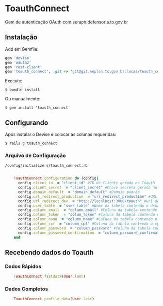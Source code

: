 # ToauthConnect

Gem de autenticação OAuth com seraph.defensoria.to.gov.br

## Instalação

Add em Gemfile:

```ruby
gem 'devise'
gem 'oauth2'
gem 'rest-client'
gem 'toauth_connect', :git => "git@git.seplan.to.gov.br:lucas/toauth_connect.git"
```

Execute:

    $ bundle install

Ou manualmente:

    $ gem install 'toauth_connect'

## Configurando

Após instalar o Devise e colocar as colunas requeridas:

	$ rails g toauth_connect

### Arquivo de Configuração

	/config/initializers/toauth_connect.rb

```ruby

	ToauthConnect.configuration do |config|
	  config.client_id  = "client_id" #ID de Cliente gerado no Toauth
	  config.client_secret  = "client_secret" #Chave secreta gerada no Toauth
	  config.domain_default  = "domain_default" #Domnio padrão
	  config.url_redirect_production  = "url_redirect_production" #URL de Redirecionamento em produção
	  config.url_redirect_dev  = "http://localhost:3000/toauth" #Url de redirecionamento em desenvolvimento
	  config.user_table  = "user_table" #Nome da tabela contendo o Usuário
	  config.column_email  = "column_email" #Coluna da tabela contendo o email
	  config.column_token  = "colum_token" #Coluna da tabela contendo o token
	  config.column_name  = "column_name" #Coluna da tabela contendo o nome
	  config.column_cpf  = "column_cpf" #Coluna da tabela contendo o cpf
	  config.column_password  = "column_password" #Coluna da tabela contendo o password
	  config.column_password_confirmation  = "column_password_confirmation" #Coluna da tabela contendo a confirmação de password
	end
```

## Recebendo dados do Toauth

### Dados Rápidos


```ruby
	ToauthConnect.fastdata(User.last)
```

### Dados Completos


```ruby
	ToauthConnect.profile_data(User.last)
```